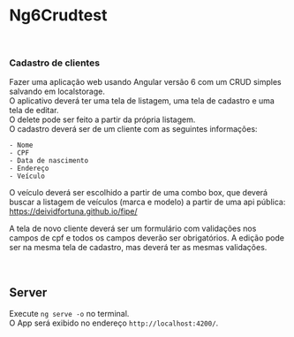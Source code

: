 # Ng6Crudtest

<br>

### Cadastro de clientes

Fazer uma aplicação web usando Angular versão 6 com um CRUD simples salvando em localstorage. <br>
O aplicativo deverá ter uma tela de listagem, uma tela de cadastro e uma tela de editar. <br>
O delete pode ser feito a partir da própria listagem. <br>
O cadastro deverá ser de um cliente com as seguintes informações:<br>

	- Nome
	- CPF
	- Data de nascimento
	- Endereço
	- Veículo

O veículo deverá ser escolhido a partir de uma combo box, que deverá buscar a listagem de veículos (marca e modelo) a partir de uma api pública: https://deividfortuna.github.io/fipe/

A tela de novo cliente deverá ser um formulário com validações nos campos de cpf e todos os campos deverão ser obrigatórios. A edição pode ser na mesma tela de cadastro, mas deverá ter as mesmas validações.

<br>

## Server
Execute `ng serve -o` no terminal. <br>
O App será exibido no endereço `http://localhost:4200/`.
